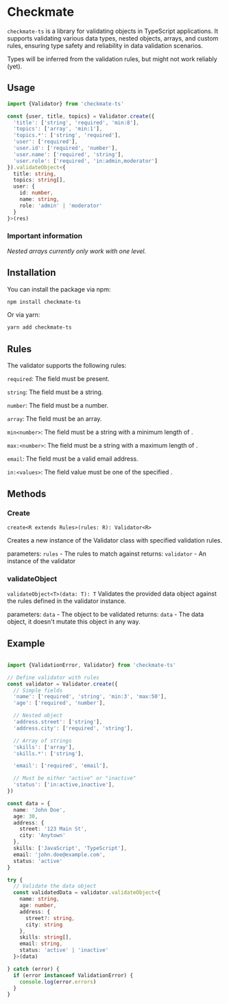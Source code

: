 # Checkmate

`checkmate-ts` is a library for validating objects in TypeScript applications. It supports validating various data
types, nested objects, arrays, and custom rules, ensuring type safety and reliability in data validation scenarios.

Types will be inferred from the validation rules, but might not work reliably (yet).

## Usage
```typescript
import {Validator} from 'checkmate-ts'

const {user, title, topics} = Validator.create({
  'title': ['string', 'required', 'min:8'],
  'topics': ['array', 'min:1'],
  'topics.*': ['string', 'required'],
  'user': ['required'],
  'user.id': ['required', 'number'],
  'user.name': ['required', 'string'],
  'user.role': ['required', 'in:admin,moderator']
}).validateObject<{
  title: string,
  topics: string[],
  user: {
    id: number,
    name: string,
    role: 'admin' | 'moderator'
  }
}>(res)

```

### Important information
_Nested arrays currently only work with one level._

## Installation

You can install the package via npm:

```bash
npm install checkmate-ts
```

Or via yarn:
```bash
yarn add checkmate-ts

```

## Rules
The validator supports the following rules:

`required`: The field must be present.

`string`: The field must be a string.

`number`: The field must be a number.

`array`: The field must be an array.

`min<number>`: The field must be a string with a minimum length of <number>.

`max:<number>`: The field must be a string with a maximum length of <number>.

`email`: The field must be a valid email address.

`in:<values>`: The field value must be one of the specified <values>.

## Methods
### Create
`create<R extends Rules>(rules: R): Validator<R>`

Creates a new instance of the Validator class with specified validation rules.

parameters: `rules` - The rules to match against
returns: `validator` - An instance of the validator

### validateObject
`validateObject<T>(data: T): T`
Validates the provided data object against the rules defined in the validator instance.

parameters: `data` - The object to be validated
returns: `data` - The data object, it doesn't mutate this object in any way.

## Example
```typescript

import {ValidationError, Validator} from 'checkmate-ts'

// Define validator with rules
const validator = Validator.create({
  // Simple fields
  'name': ['required', 'string', 'min:3', 'max:50'],
  'age': ['required', 'number'],

  // Nested object
  'address.street': ['string'],
  'address.city': ['required', 'string'],

  // Array of strings
  'skills': ['array'],
  'skills.*': ['string'],

  'email': ['required', 'email'],

  // Must be either "active" or "inactive"
  'status': ['in:active,inactive'],
})

const data = {
  name: 'John Doe',
  age: 30,
  address: {
    street: '123 Main St',
    city: 'Anytown'
  },
  skills: ['JavaScript', 'TypeScript'],
  email: 'john.doe@example.com',
  status: 'active'
}

try {
  // Validate the data object
  const validatedData = validator.validateObject<{
    name: string,
    age: number,
    address: {
      street?: string,
      city: string
    },
    skills: string[],
    email: string,
    status: 'active' | 'inactive'
  }>(data)

} catch (error) {
  if (error instanceof ValidationError) {
    console.log(error.errors)
  }
}

```

